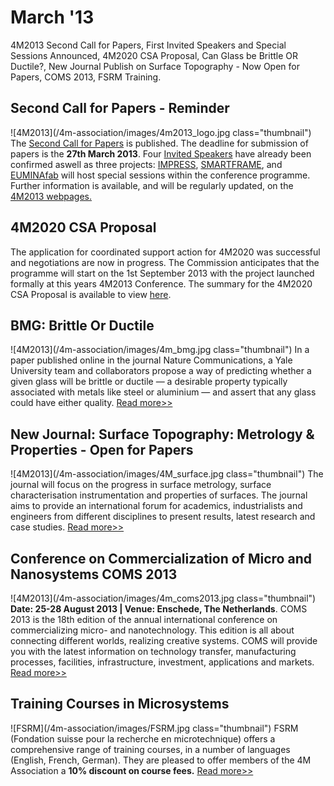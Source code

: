 # March '13

4M2013 Second Call for Papers, First Invited Speakers and Special Sessions Announced, 4M2020 CSA Proposal, Can Glass be Brittle OR Ductile?, New Journal Publish on Surface Topography - Now Open for Papers, COMS 2013, FSRM Training.
<!--break-->
##  Second Call for Papers - Reminder 

![4M2013](/4m-association/images/4m2013_logo.jpg class="thumbnail")
The [Second Call for Papers](http://www.4m-association.org/content/Call-Papers-4M2013) is published. The deadline for submission of papers is the **27th March 2013**. Four [Invited Speakers](http://www.4m-association.org/content/Invited-Speakers-4M2013) have already been confirmed aswell as three projects: [IMPRESS](http://www.impress-fp7.eu/), [SMARTFRAME](http://www.smart-frame.eu/site/), and [EUMINAfab](http://www.euminafab.eu/) will host special sessions within the conference programme. Further information is available, and will be regularly updated, on the [4M2013 webpages.](http://www.4m-association.org/conference/2013)

##  4M2020 CSA Proposal

The application for coordinated support action for 4M2020 was successful and negotiations are now in progress. The Commission anticipates that the programme will start on the 1st September 2013 with the project launched formally at this years 4M2013 Conference. The summary for the 4M2020 CSA Proposal is available to view [here](/4m-association/images/files/4M2020_Summary.pdf).
 
##  BMG: Brittle Or Ductile 

![4M2013](/4m-association/images/4m_bmg.jpg class="thumbnail")
In a paper published online in the journal Nature Communications, a Yale University team and collaborators propose a way of predicting whether a given glass will be brittle or ductile — a desirable property typically associated with metals like steel or aluminium — and assert that any glass could have either quality. [Read more>>](http://news.yale.edu/2013/02/26/probing-mysteries-glass-researchers-find-key-toughness)

##  New Journal: Surface Topography: Metrology & Properties - Open for Papers 

![4M2013](/4m-association/images/4M_surface.jpg class="thumbnail")
The journal will focus on the progress in surface metrology, surface characterisation instrumentation and properties of surfaces. The journal aims to provide an international forum for academics, industrialists and engineers from different disciplines to present results, latest research and case studies. [Read more>>](http://iopscience.iop.org/2051-672X)

##  Conference on Commercialization of Micro and Nanosystems COMS 2013 

![4M2013](/4m-association/images/4m_coms2013.jpg class="thumbnail")
**Date: 25-28 August 2013 | Venue: Enschede, The Netherlands**. COMS 2013 is the 18th edition of the annual international conference on commercializing micro- and nanotechnology. This edition is all about connecting different worlds, realizing creative systems. COMS will provide you with the latest information on technology transfer, manufacturing processes, facilities, infrastructure, investment, applications and markets. [Read more>>](http://www.coms2013.com/)

## Training Courses in Microsystems

![FSRM](/4m-association/images/FSRM.jpg class="thumbnail")
FSRM (Fondation suisse pour la recherche en microtechnique) offers a comprehensive range of training courses, in a number of languages (English, French, German). They are pleased to offer members of the 4M Association a **10% discount on course fees.** [Read more>>](/content/fsrm-training-courses)